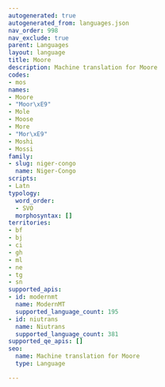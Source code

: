 ```yaml
---
autogenerated: true
autogenerated_from: languages.json
nav_order: 998
nav_exclude: true
parent: Languages
layout: language
title: Moore
description: Machine translation for Moore
codes:
- mos
names:
- Moore
- "Moor\xE9"
- Mole
- Moose
- More
- "Mor\xE9"
- Moshi
- Mossi
family:
- slug: niger-congo
  name: Niger-Congo
scripts:
- Latn
typology:
  word_order:
  - SVO
  morphosyntax: []
territories:
- bf
- bj
- ci
- gh
- ml
- ne
- tg
- sn
supported_apis:
- id: modernmt
  name: ModernMT
  supported_language_count: 195
- id: niutrans
  name: Niutrans
  supported_language_count: 381
supported_qe_apis: []
seo:
  name: Machine translation for Moore
  type: Language

---
```


